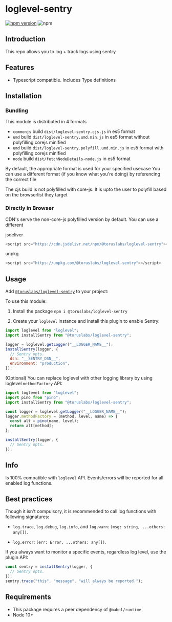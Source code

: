 # loglevel-sentry

[![npm version](https://badge.fury.io/js/%40toruslabs%2Floglevel-sentry.svg)](https://badge.fury.io/js/%40toruslabs%2Floglevel-sentry)
![npm](https://img.shields.io/npm/dw/@toruslabs/loglevel-sentry)

## Introduction

This repo allows you to log + track logs using sentry

## Features

- Typescript compatible. Includes Type definitions

## Installation

### Bundling

This module is distributed in 4 formats

- `commonjs` build `dist/loglevel-sentry.cjs.js` in es5 format
- `umd` build `dist/loglevel-sentry.umd.min.js` in es5 format without polyfilling corejs minified
- `umd` build `dist/loglevel-sentry.polyfill.umd.min.js` in es5 format with polyfilling corejs minified
- `node` build `dist/fetchNodeDetails-node.js` in es5 format

By default, the appropriate format is used for your specified usecase
You can use a different format (if you know what you're doing) by referencing the correct file

The cjs build is not polyfilled with core-js.
It is upto the user to polyfill based on the browserlist they target

### Directly in Browser

CDN's serve the non-core-js polyfilled version by default. You can use a different

jsdeliver

```js
<script src="https://cdn.jsdelivr.net/npm/@toruslabs/loglevel-sentry"></script>
```

unpkg

```js
<script src="https://unpkg.com/@toruslabs/loglevel-sentry"></script>
```

## Usage

Add [`@toruslabs/loglevel-sentry`](https://www.npmjs.com/package/@toruslabs/loglevel-sentry) to your project:

To use this module:

1. Install the package
   `npm i @toruslabs/loglevel-sentry`

2. Create your `loglevel` instance and install this plugin to enable Sentry:

```js
import loglevel from "loglevel";
import installSentry from "@toruslabs/loglevel-sentry";

logger = loglevel.getLogger("__LOGGER_NAME__");
installSentry(logger, {
  // Sentry opts.
  dsn: "__SENTRY_DSN__",
  environment: "production",
});
```

(Optional) You can replace loglevel with other logging library by using loglevel `methodFactory` API:

```js
import loglevel from "loglevel";
import pino from "pino";
import installSentry from "@toruslabs/loglevel-sentry";

const logger = loglevel.getLogger("__LOGGER_NAME__");
logger.methodFactory = (method, level, name) => {
  const alt = pino(name, level);
  return alt[method];
};

installSentry(logger, {
  // Sentry opts.
});
```

## Info

Is 100% compatible with `loglevel` API. Events/errors will be reported for all enabled log functions.

## Best practices

Though it isn't compulsory, it is recommended to call log functions with following signatures:

- `log.trace`, `log.debug`, `log.info`, and `log.warn`: `(msg: string, ...others: any[])`.

- `log.error`: `(err: Error, ...others: any[])`.

If you always want to monitor a specific events, regardless log level, use the plugin API:

```js
const sentry = installSentry(logger, {
  // Sentry opts.
});
sentry.trace("this", "message", "will always be reported.");
```

## Requirements

- This package requires a peer dependency of `@babel/runtime`
- Node 10+
